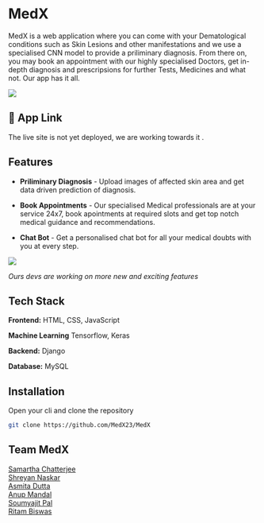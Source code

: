 # MedX

MedX is a web application where you can come with your Dematological conditions such as Skin Lesions and other manifestations and we use a specialised CNN model to provide a priliminary diagnosis. From there on, you may book an appointment with our highly specialised Doctors, get in-depth diagnosis and prescripsions for further Tests, Medicines and what not. Our app has it all.<br/>

![](https://github.com/MedX23/MedX/blob/ed4c0941603a26461e5ca88e45dbd7b55a02bbc4/Contributions/README_img/Landing.png)

## 🔗 App Link

The live site is not yet deployed, we are working towards it .

## Features

- **Priliminary Diagnosis** - Upload images of affected skin area and get data driven prediction of diagnosis.

- **Book Appointments** - Our specialised Medical professionals are at your service 24x7, book apointments at required slots and get top notch medical guidance and recommendations. 

- **Chat Bot** - Get a personalised chat bot for all your medical doubts with you at every step.


![](https://github.com/MedX23/MedX/blob/ed4c0941603a26461e5ca88e45dbd7b55a02bbc4/Contributions/README_img/Feature_collage.png)

*Ours devs are working on more new and exciting features*<br/>

## Tech Stack

**Frontend:** HTML, CSS, JavaScript

**Machine Learning** Tensorflow, Keras

**Backend:** Django

**Database:** MySQL

## Installation

Open your cli and clone the repository

```bash
git clone https://github.com/MedX23/MedX
```

## Team MedX

[Samartha Chatterjee ](https://github.com/samchatt143)  
[Shreyan Naskar ](https://github.com/shreyan-naskar)  
[Asmita Dutta ](https://github.com/Asmita-Dutta)<br/>
[Anup  Mandal ](https://github.com/AnupMandal0505)<br/>
[Soumyajit Pal ](https://github.com/Soumyajit001)<br/>
[Ritam Biswas ](https://github.com/Ritambiswas007)
